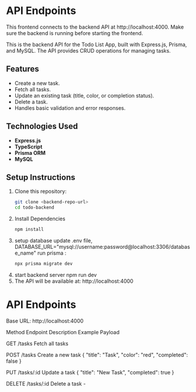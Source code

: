 # API Endpoints
This frontend connects to the backend API at http://localhost:4000. Make sure the backend is running before starting the frontend.

This is the backend API for the Todo List App, built with Express.js, Prisma, and MySQL. The API provides CRUD operations for managing tasks.

## Features

- Create a new task.
- Fetch all tasks.
- Update an existing task (title, color, or completion status).
- Delete a task.
- Handles basic validation and error responses.

## Technologies Used

- **Express.js**
- **TypeScript**
- **Prisma ORM**
- **MySQL**

## Setup Instructions

1. Clone this repository:
   ```bash
   git clone <backend-repo-url>
   cd todo-backend
2. Install Dependencies
   ```bash
   npm install
3. setup database
   update .env file,  DATABASE_URL="mysql://username:password@localhost:3306/database_name"
   run prisma :
    ```bash
   npx prisma migrate dev
5. start backend server
   npm run dev
6. The API will be available at: http://localhost:4000


# API Endpoints
Base URL: http://localhost:4000

Method	Endpoint	Description	Example Payload

GET	/tasks	Fetch all tasks	

POST	/tasks	Create a new task	{ "title": "Task", "color": "red", "completed": false }

PUT	/tasks/:id	Update a task	{ "title": "New Task", "completed": true }

DELETE	/tasks/:id	Delete a task	-


